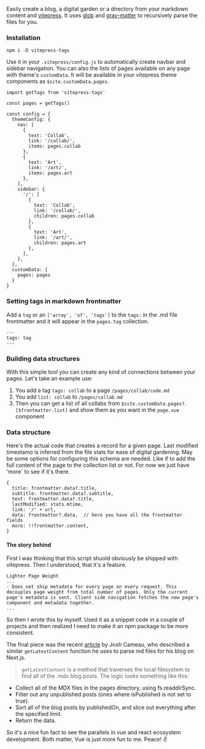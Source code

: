 Easily create a blog, a digital garden or a directory from your markdown content and [vitepress](https://vitepress.vuejs.org/). It uses [glob](https://www.npmjs.com/package/glob) and [gray-matter](https://www.npmjs.com/package/gray-matter) to recursively parse the files for you.

### Installation

`npm i -D vitepress-tags`

Use it in your `.vitepress/config.js` to automatically create navbar and sidebar navigation. You can also the lists of pages available on any page with theme's `customData`. It will be available in your vitepress theme components as `$site.customData.pages`. 

```
import getTags from 'vitepress-tags'

const pages = getTags()

const config = {
  themeConfig: {
    nav: [
      {
        text: 'Collab',
        link: '/collab/',
        items: pages.collab
      },
      {
        text: 'Art',
        link: '/art/',
        items: pages.art
      },
    ],
    sidebar: {
      '/': [
        {
          text: 'Collab',
          link: '/collab/',
          children: pages.collab
        },
        {
          text: 'Art',
          link: '/art/',
          children: pages.art
        },
      ],
    },
  },
  customData: {
    pages: pages
  }
}
```

### Setting tags in markdown frontmatter

Add a `tag` or an `['array', 'of', 'tags']` to the `tags:` in the .md file frontmatter and it will appear in the `pages.tag` collection.

```
---
tags: tag
---
```

### Building data structures

With this simple tool you can create any kind of connections between your pages. Let's take an example use:

1. You add a tag `tags: collab` to a page `/pages/collab/code.md`
1. You add `list: collab` to `/pages/collab.md`
2. Then you can get a list of all collabs from `$site.customData.pages?.[$frontmatter.list]` and show them as you want in the `page.vue` component

### Data structure

Here's the actual code that creates a record for a given page. Last modified timestamo is inferred from the file stats for ease of digital gardening. May be some options for configuring this schema are needed. Like if to add the full content of the page to the collection list or not. For now we just have 'more` to see if it's there.

```
{
  title: frontmatter.data?.title,
  subtitle: frontmatter.data?.subtitle,
  text: frontmatter.data?.title,
  lastModified: stats.mtime,
  link: '/' + url,
  data: frontmatter?.data,  // here you have all the frontmatter fields
  more: !!frontmatter.content,
}
```

#### The story behind

First I was thinking that this script shuold obviously be shipped with vitepress. Then I understood, that it's a feature.

```
Lighter Page Weight
...
- Does not ship metadata for every page on every request. This decouples page weight from total number of pages. Only the current page's metadata is sent. Client side navigation fetches the new page's component and metadata together.
...
```

So then I wrote this by myself. Used it as a snippet code in a couple of projects and then realized I need to make it an npm package to be more consistent.

The final piece was the recent [article](https://www.joshwcomeau.com/blog/how-i-built-my-blog/#index-pages) by Josh Cameau, who described a similar `getLatestContent` function he uses to parse md files for his blog on Next.js.

>`getLatestContent` is a method that traverses the local filesystem to find all of the .mdx blog posts. The logic looks something like this:

- Collect all of the MDX files in the pages directory, using fs.readdirSync.
- Filter out any unpublished posts (ones where isPublished is not set to true).
- Sort all of the blog posts by publishedOn, and slice out everything after the specified limit.
- Return the data.

So it's a nice fun fact to see the parallels in vue and react ecosystem development. Both matter, Vue is just more fun to me. Peace! ✌️